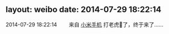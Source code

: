 layout: weibo
date: 2014-07-29 18:22:14
---
2014-07-29 18:22:14  &nbsp;&nbsp;&nbsp;&nbsp;&nbsp;&nbsp; 来自 <a href="http://app.weibo.com/t/feed/22zMnn" rel="nofollow">小米手机</a>
打老虎🐯了，终于来了…… ​​​
